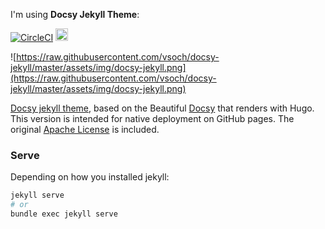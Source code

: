 I'm using **Docsy Jekyll Theme**:

[![CircleCI](https://circleci.com/gh/vsoch/docsy-jekyll/tree/master.svg?style=svg)](https://circleci.com/gh/vsoch/docsy-jekyll/tree/master)
<a href="https://jekyll-themes.com/docsy-jekyll/">
    <img src="https://img.shields.io/badge/featured%20on-JT-red.svg" height="20" alt="Jekyll Themes Shield" >
</a>

![https://raw.githubusercontent.com/vsoch/docsy-jekyll/master/assets/img/docsy-jekyll.png](https://raw.githubusercontent.com/vsoch/docsy-jekyll/master/assets/img/docsy-jekyll.png)

[Docsy jekyll theme](https://vsoch.github.com/docsy-jekyll/), based on the Beautiful 
[Docsy](https://github.com/google/docsy) that renders with Hugo. This version is 
intended for native deployment on GitHub pages. The original 
[Apache License](https://github.com/vsoch/docsy-jekyll/blob/master/LICENSE) is included.

### Serve

Depending on how you installed jekyll:

```bash
jekyll serve
# or
bundle exec jekyll serve
```
